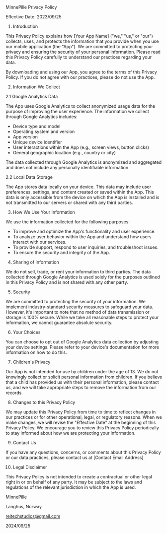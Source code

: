 MinnePille Privacy Policy

Effective Date: 2023/09/25

1. Introduction

This Privacy Policy explains how [Your App Name] ("we," "us," or "our") collects, uses, and protects the information that you provide when you use our mobile application (the "App"). We are committed to protecting your privacy and ensuring the security of your personal information. Please read this Privacy Policy carefully to understand our practices regarding your data.

By downloading and using our App, you agree to the terms of this Privacy Policy. If you do not agree with our practices, please do not use the App.

2. Information We Collect

2.1 Google Analytics Data

The App uses Google Analytics to collect anonymized usage data for the purpose of improving the user experience. The information we collect through Google Analytics includes:

- Device type and model
- Operating system and version
- App version
- Unique device identifier
- User interactions within the App (e.g., screen views, button clicks)
- General geographic location (e.g., country or city)

The data collected through Google Analytics is anonymized and aggregated and does not include any personally identifiable information.

2.2 Local Data Storage

The App stores data locally on your device. This data may include user preferences, settings, and content created or saved within the App. This data is only accessible from the device on which the App is installed and is not transmitted to our servers or shared with any third parties.

3. How We Use Your Information

We use the information collected for the following purposes:

- To improve and optimize the App's functionality and user experience.
- To analyze user behavior within the App and understand how users interact with our services.
- To provide support, respond to user inquiries, and troubleshoot issues.
- To ensure the security and integrity of the App.

4. Sharing of Information

We do not sell, trade, or rent your information to third parties. The data collected through Google Analytics is used solely for the purposes outlined in this Privacy Policy and is not shared with any other party.

5. Security

We are committed to protecting the security of your information. We implement industry-standard security measures to safeguard your data. However, it's important to note that no method of data transmission or storage is 100% secure. While we take all reasonable steps to protect your information, we cannot guarantee absolute security.

6. Your Choices

You can choose to opt out of Google Analytics data collection by adjusting your device settings. Please refer to your device's documentation for more information on how to do this.

7. Children's Privacy

Our App is not intended for use by children under the age of 13. We do not knowingly collect or solicit personal information from children. If you believe that a child has provided us with their personal information, please contact us, and we will take appropriate steps to remove the information from our records.

8. Changes to this Privacy Policy

We may update this Privacy Policy from time to time to reflect changes in our practices or for other operational, legal, or regulatory reasons. When we make changes, we will revise the "Effective Date" at the beginning of this Privacy Policy. We encourage you to review this Privacy Policy periodically to stay informed about how we are protecting your information.

9. Contact Us

If you have any questions, concerns, or comments about this Privacy Policy or our data practices, please contact us at [Contact Email Address].

10. Legal Disclaimer

This Privacy Policy is not intended to create a contractual or other legal right in or on behalf of any party. It may be subject to the laws and regulations of the relevant jurisdiction in which the App is used.

MinnePille

Langhus, Norway

reitechstudios@gmail.com

2024/09/25

